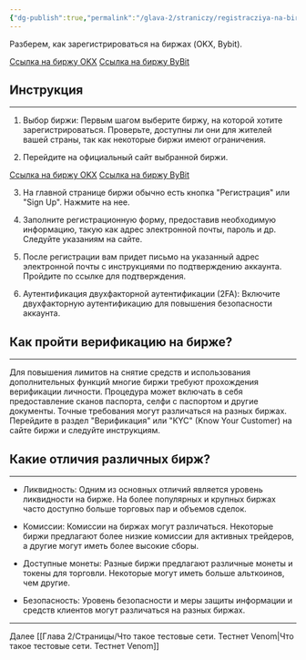 ```yaml
---
{"dg-publish":true,"permalink":"/glava-2/straniczy/registracziya-na-birzhah/"}
---
```



Разберем, как зарегистрироваться на биржах (OKX, Bybit).

[Ссылка на биржу OKX](https://www.okx.com/join/42282965)
[Ссылка на биржу ByBit](https://www.bybit.com)

## Инструкция
---
1. Выбор биржи: Первым шагом выберите биржу, на которой хотите зарегистрироваться. Проверьте, доступны ли они для жителей вашей страны, так как некоторые биржи имеют ограничения.

2. Перейдите на официальный сайт выбранной биржи.

[Ссылка на биржу OKX](https://www.okx.com/join/42282965)
[Ссылка на биржу ByBit](https://www.bybit.com)

3. На главной странице биржи обычно есть кнопка "Регистрация" или "Sign Up". Нажмите на нее.

4. Заполните регистрационную форму, предоставив необходимую информацию, такую как адрес электронной почты, пароль и др. Следуйте указаниям на сайте.

5. После регистрации вам придет письмо на указанный адрес электронной почты с инструкциями по подтверждению аккаунта. Пройдите по ссылке для подтверждения.

6. Аутентификация двухфакторной аутентификации (2FA): Включите двухфакторную аутентификацию для повышения безопасности аккаунта.

## Как пройти верификацию на бирже?
---
Для повышения лимитов на снятие средств и использования дополнительных функций многие биржи требуют прохождения верификации личности. Процедура может включать в себя предоставление сканов паспорта, селфи с паспортом и другие документы. Точные требования могут различаться на разных биржах. Перейдите в раздел "Верификация" или "КYC" (Know Your Customer) на сайте биржи и следуйте инструкциям.

  

## Какие отличия различных бирж?
---
* Ликвидность: Одним из основных отличий является уровень ликвидности на бирже. На более популярных и крупных биржах часто доступно больше торговых пар и объемов сделок.

* Комиссии: Комиссии на биржах могут различаться. Некоторые биржи предлагают более низкие комиссии для активных трейдеров, а другие могут иметь более высокие сборы.

* Доступные монеты: Разные биржи предлагают различные монеты и токены для торговли. Некоторые могут иметь больше альткоинов, чем другие.

* Безопасность: Уровень безопасности и меры защиты информации и средств клиентов могут различаться на разных биржах.

---

Далее [[Глава 2/Страницы/Что такое тестовые сети. Тестнет Venom\|Что такое тестовые сети. Тестнет Venom]]
